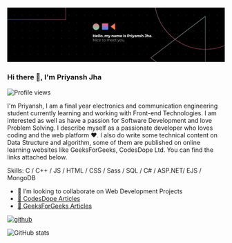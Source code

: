 ![Design and Development](https://github.com/priyansh74/priyansh74/blob/main/1621430980480.jpg)
### Hi there 👋, I'm Priyansh Jha
![Profile views](https://gpvc.arturio.dev/priyansh74)  

I'm Priyansh, I am a final year electronics and communication engineering student currently learning and working with Front-end Technologies. I am interested as well as have a passion for Software Development and love Problem Solving. I describe myself as a passionate developer who loves coding and the web platform ❤️.
I also do write some technical content on Data Structure and algorithm, some of them are published on online learning websites like GeeksForGeeks, CodesDope Ltd. You can find the links attached below. 



Skills: C / C++ /  JS / HTML / CSS / Sass /  SQL / C# / ASP.NET/ EJS / MongoDB  

- 👯 I’m looking to collaborate on Web Development Projects 
- [:page_facing_up: CodesDope Articles](https://www.codesdope.com/blog/author/75471/?author=75471)
- [:page_facing_up: GeeksForGeeks Articles](https://auth.geeksforgeeks.org/user/priyanshjha99/articles)




[<img src='https://cdn.jsdelivr.net/npm/simple-icons@3.0.1/icons/github.svg' alt='github' height='40'>](https://github.com/priyansh74)  

![GitHub stats](https://github-readme-stats.vercel.app/api?username=priyansh74&show_icons=true)  



